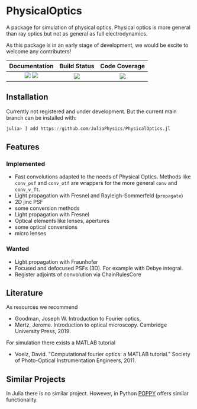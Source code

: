 # PhysicalOptics
A package for simulation of physical optics. Physical optics is more general than ray optics but not as general as full electrodynamics.

As this package is in an early stage of development, we would be excite to welcome any contributers!

| **Documentation**                       | **Build Status**                          | **Code Coverage**               |
|:---------------------------------------:|:-----------------------------------------:|:-------------------------------:|
| [![][docs-stable-img]][docs-stable-url] [![][docs-dev-img]][docs-dev-url] | [![][CI-img]][CI-url] | [![][codecov-img]][codecov-url] |


## Installation
Currently not registered and under development. But the current main branch can be installed with:
```julia
julia> ] add https://github.com/JuliaPhysics/PhysicalOptics.jl
```

## Features
### Implemented
* Fast convolutions adapted to the needs of Physical Optics. Methods like `conv_psf` and `conv_otf` are wrappers for the more general `conv` and `conv_v_ft`. 
* Light propagation with Fresnel and Rayleigh-Sommerfeld (`propagate`) 
* 2D jinc PSF
* some conversion methods
* Light propagation with Fresnel
* Optical elements like lenses, apertures
* some optical conversions
* micro lenses

### Wanted
* Light propagation with Fraunhofer 
* Focused and defocused PSFs (3D). For example with Debye integral.
* Register adjoints of convolution via ChainRulesCore

## Literature
As resources we recommend 
* Goodman, Joseph W. Introduction to Fourier optics, 
* Mertz, Jerome. Introduction to optical microscopy. Cambridge University Press, 2019.

For simulation there exists a MATLAB tutorial
* Voelz, David. "Computational fourier optics: a MATLAB tutorial." Society of Photo-Optical Instrumentation Engineers, 2011.


## Similar Projects
In Julia there is no similar project. However, in Python [POPPY](https://github.com/spacetelescope/poppy) offers similar functionality.



[docs-dev-img]: https://img.shields.io/badge/docs-dev-orange.svg 
[docs-dev-url]: https://juliaphysics.github.io/PhysicalOptics.jl/dev/ 

[docs-stable-img]: https://img.shields.io/badge/docs-stable-blue.svg 
[docs-stable-url]: https://juliaphysics.github.io/PhysicalOptics.jl/stable/

[codecov-img]: https://codecov.io/gh/JuliaPhysics/PhysicalOptics.jl/branch/main/graph/badge.svg?token=H94RIVDYK4 
[codecov-url]: https://codecov.io/gh/JuliaPhysics/PhysicalOptics.jl 

[CI-img]: https://github.com/JuliaPhysics/PhysicalOptics.jl/workflows/CI/badge.svg
[CI-url]: https://github.com/JuliaPhysics/PhysicalOptics.jl/actions?query=workflow%3ACI 
